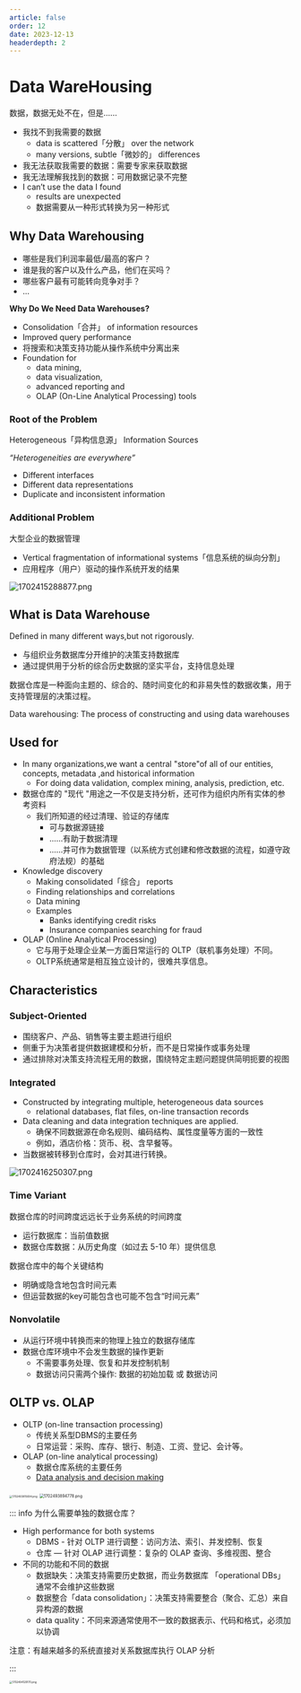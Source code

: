 ```yaml
---
article: false
order: 12
date: 2023-12-13
headerdepth: 2
---
```


# Data WareHousing

数据，数据无处不在，但是......

- 我找不到我需要的数据
  - data is scattered「分散」 over the network
  -  many versions, subtle「微妙的」 differences
- 我无法获取我需要的数据：需要专家来获取数据
- 我无法理解我找到的数据：可用数据记录不完整
- I can’t use the data I found
  - results are unexpected
  - 数据需要从一种形式转换为另一种形式

## Why Data Warehousing

- 哪些是我们利润率最低/最高的客户？
- 谁是我的客户以及什么产品，他们在买吗？
- 哪些客户最有可能转向竞争对手？
- ...

**Why Do We Need Data Warehouses?**

- Consolidation「合并」 of information resources
- Improved query performance
- 将搜索和决策支持功能从操作系统中分离出来
- Foundation for
  - data mining,
  - data visualization,
  - advanced reporting and
  - OLAP (On-Line Analytical Processing) tools

### Root of the Problem

Heterogeneous「异构信息源」 Information Sources

*“Heterogeneities are everywhere”*

- Different interfaces
- Different data representations
- Duplicate and inconsistent information

### Additional Problem

大型企业的数据管理

- Vertical fragmentation of informational systems「信息系统的纵向分割」
- 应用程序（用户）驱动的操作系统开发的结果

![1702415288877.png](https://pic.hanjiaming.com.cn/2023/12/13/a4eb8a768d954.png)

## What is Data Warehouse

Defined in many different ways,but not rigorously.

- 与组织业务数据库分开维护的决策支持数据库
- 通过提供用于分析的综合历史数据的坚实平台，支持信息处理

数据仓库是一种面向主题的、综合的、随时间变化的和非易失性的数据收集，用于支持管理层的决策过程。

Data warehousing: The process of constructing and using data warehouses

## Used for

- In many organizations,we want a central "store"of all of our entities, concepts, metadata ,and historical information
  - For doing data validation, complex mining, analysis, prediction, etc.
- 数据仓库的 "现代 "用途之一不仅是支持分析，还可作为组织内所有实体的参考资料
  - 我们所知道的经过清理、验证的存储库
    - 可与数据源链接
    - ......有助于数据清理
    - ......并可作为数据管理（以系统方式创建和修改数据的流程，如遵守政府法规）的基础
- Knowledge discovery
  - Making consolidated「综合」 reports
  - Finding relationships and correlations
  - Data mining
  - Examples
    - Banks identifying credit risks
    - Insurance companies searching for fraud
- OLAP (Online Analytical Processing)
  - 它与用于处理企业某一方面日常运行的 OLTP（联机事务处理）不同。
  - OLTP系统通常是相互独立设计的，很难共享信息。

## Characteristics

### Subject-Oriented

- 围绕客户、产品、销售等主要主题进行组织
- 侧重于为决策者提供数据建模和分析，而不是日常操作或事务处理
- 通过排除对决策支持流程无用的数据，围绕特定主题问题提供简明扼要的视图

### Integrated

- Constructed by integrating multiple, heterogeneous data sources
  - relational databases, flat files, on-line transaction records
- Data cleaning and data integration techniques are applied.
  - 确保不同数据源在命名规则、编码结构、属性度量等方面的一致性
  - 例如，酒店价格：货币、税、含早餐等。
- 当数据被转移到仓库时，会对其进行转换。

![1702416250307.png](https://pic.hanjiaming.com.cn/2023/12/13/815c6941efc17.png)

### Time Variant

数据仓库的时间跨度远远长于业务系统的时间跨度

- 运行数据库：当前值数据
- 数据仓库数据：从历史角度（如过去 5-10 年）提供信息

数据仓库中的每个关键结构

- 明确或隐含地包含时间元素
- 但运营数据的key可能包含也可能不包含“时间元素”

### Nonvolatile

- 从运行环境中转换而来的物理上独立的数据存储库
- 数据仓库环境中不会发生数据的操作更新
  - 不需要事务处理、恢复和并发控制机制
  - 数据访问只需两个操作: 数据的初始加载 或 数据访问

## OLTP vs. OLAP

- OLTP (on-line transaction processing)
  - 传统关系型DBMS的主要任务
  - 日常运营：采购、库存、银行、制造、工资、登记、会计等。
- OLAP (on-line analytical processing)
  - 数据仓库系统的主要任务
  - <u>Data analysis and decision making</u>

<img src="https://pic.hanjiaming.com.cn/2023/12/14/c0dcbb81dafe9.png" alt="1702493815694.png" style="zoom:33%;" />

<img src="https://pic.hanjiaming.com.cn/2023/12/14/7b31894b049b5.png" alt="1702493894778.png" style="zoom:50%;" />

::: info 为什么需要单独的数据仓库？

- High performance for both systems
  - DBMS - 针对 OLTP 进行调整：访问方法、索引、并发控制、恢复
  - 仓库 — 针对 OLAP 进行调整：复杂的 OLAP 查询、多维视图、整合
- 不同的功能和不同的数据
  - 数据缺失：决策支持需要历史数据，而业务数据库 「operational DBs」 通常不会维护这些数据
  - 数据整合「data consolidation」：决策支持需要整合（聚合、汇总）来自异构源的数据
  - data quality：不同来源通常使用不一致的数据表示、代码和格式，必须加以协调

注意：有越来越多的系统直接对关系数据库执行 OLAP 分析

:::

<img src="https://pic.hanjiaming.com.cn/2023/12/14/1d3a8bb0590c1.png" alt="1702494129170.png" style="zoom:33%;" />

















